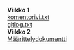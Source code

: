 
**Viikko 1**   
[komentorivi.txt](https://github.com/alemati/otm-harjoitustyo/blob/master/laskarit/viikko1/komentorivi.txt)  
[gitlog.txt](https://github.com/alemati/otm-harjoitustyo/blob/master/laskarit/viikko1/gitlog.txt)  
**Viikko 2**  
[Määrittelydokumentti](https://github.com/alemati/otm-harjoitustyo/blob/master/dokumentointi/alustavaMaarittelydokumentti.txt)  
